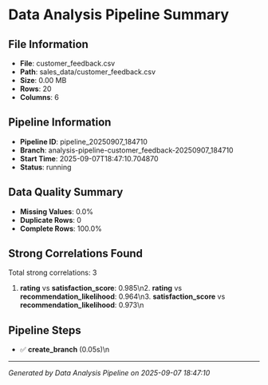# Data Analysis Pipeline Summary

## File Information
- **File**: customer_feedback.csv
- **Path**: sales_data/customer_feedback.csv
- **Size**: 0.00 MB
- **Rows**: 20
- **Columns**: 6

## Pipeline Information
- **Pipeline ID**: pipeline_20250907_184710
- **Branch**: analysis-pipeline-customer_feedback-20250907_184710
- **Start Time**: 2025-09-07T18:47:10.704870
- **Status**: running

## Data Quality Summary

- **Missing Values**: 0.0%
- **Duplicate Rows**: 0
- **Complete Rows**: 100.0%

## Strong Correlations Found
Total strong correlations: 3

1. **rating** vs **satisfaction_score**: 0.985\n2. **rating** vs **recommendation_likelihood**: 0.964\n3. **satisfaction_score** vs **recommendation_likelihood**: 0.973\n
## Pipeline Steps
- ✅ **create_branch** (0.05s)\n
---
*Generated by Data Analysis Pipeline on 2025-09-07 18:47:10*
